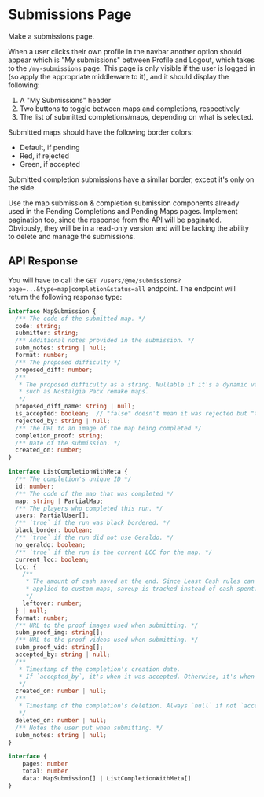 # Submissions Page

Make a submissions page.

When a user clicks their own profile in the navbar another option should appear which is "My submissions" between Profile and Logout, which takes to the `/my-submissions` page. This page is only visible if the user is logged in (so apply the appropriate middleware to it), and it should display the following:

1. A "My Submissions" header
2. Two buttons to toggle between maps and completions, respectively
3. The list of submitted completions/maps, depending on what is selected.

Submitted maps should have the following border colors:

- Default, if pending
- Red, if rejected
- Green, if accepted

Submitted completion submissions have a similar border, except it's only on the side.

Use the map submission & completion submission components already used in the Pending Completions and Pending Maps pages. Implement pagination too, since the response from the API will be paginated. Obviously, they will be in a read-only version and will be lacking the ability to delete and manage the submissions.

## API Response

You will have to call the `GET /users/@me/submissions?page=...&type=map|completion&status=all` endpoint. The endpoint will return the following response type:

```typescript
interface MapSubmission {
  /** The code of the submitted map. */
  code: string;
  submitter: string;
  /** Additional notes provided in the submission. */
  subm_notes: string | null;
  format: number;
  /** The proposed difficulty */
  proposed_diff: number;
  /**
   * The proposed difficulty as a string. Nullable if it's a dynamic value
   * such as Nostalgia Pack remake maps.
   */
  proposed_diff_name: string | null;
  is_accepted: boolean;  // "false" doesn't mean it was rejected but "true" means it was accepted.
  rejected_by: string | null;
  /** The URL to an image of the map being completed */
  completion_proof: string;
  /** Date of the submission. */
  created_on: number;
}

interface ListCompletionWithMeta {
  /** The completion's unique ID */
  id: number;
  /** The code of the map that was completed */
  map: string | PartialMap;
  /** The players who completed this run. */
  users: PartialUser[];
  /** `true` if the run was black bordered. */
  black_border: boolean;
  /** `true` if the run did not use Geraldo. */
  no_geraldo: boolean;
  /** `true` if the run is the current LCC for the map. */
  current_lcc: boolean;
  lcc: {
    /**
     * The amount of cash saved at the end. Since Least Cash rules can't be
     * applied to custom maps, saveup is tracked instead of cash spent.
     */
    leftover: number;
  } | null;
  format: number;
  /** URL to the proof images used when submitting. */
  subm_proof_img: string[];
  /** URL to the proof videos used when submitting. */
  subm_proof_vid: string[];
  accepted_by: string | null;
  /**
   * Timestamp of the completion's creation date.
   * If `accepted_by`, it's when it was accepted. Otherwise, it's when it was submitted.
   */
  created_on: number | null;
  /**
   * Timestamp of the completion's deletion. Always `null` if not `accepted_by`.
   */
  deleted_on: number | null;
  /** Notes the user put when submitting. */
  subm_notes: string | null;
}

interface {
    pages: number
    total: number
    data: MapSubmission[] | ListCompletionWithMeta[]
}
```
